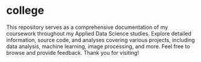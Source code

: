 # college
This repository serves as a comprehensive documentation of my coursework throughout my Applied Data Science studies. Explore detailed information, source code, and analyses covering various projects, including data analysis, machine learning, image processing, and more. Feel free to browse and provide feedback. Thank you for visiting!
